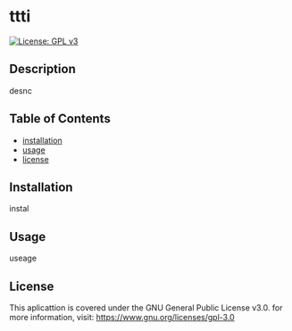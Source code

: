 # ttti
  
[![License: GPL v3](https://img.shields.io/badge/License-GPLv3-blue.svg)](https://www.gnu.org/licenses/gpl-3.0)
  
  ## Description
  
  desnc
  
## Table of Contents

- [installation](#installation)
- [usage](#usage)
- [license](#license)

## Installation
  
  instal
  
## Usage
  
  useage
  
## License
    
This aplicattion is covered under the GNU General Public License v3.0. for more information, visit: https://www.gnu.org/licenses/gpl-3.0